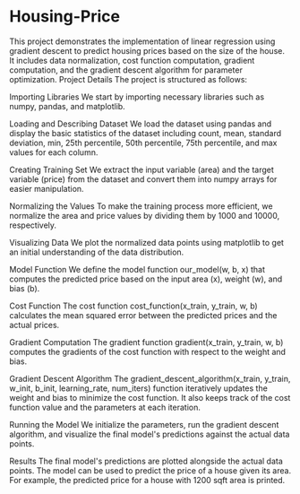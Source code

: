 # Housing-Price
This project demonstrates the implementation of linear regression using gradient descent to predict housing prices based on the size of the house. It includes data normalization, cost function computation, gradient computation, and the gradient descent algorithm for parameter optimization.
Project Details
The project is structured as follows:

Importing Libraries
We start by importing necessary libraries such as numpy, pandas, and matplotlib.

Loading and Describing Dataset
We load the dataset using pandas and display the basic statistics of the dataset including count, mean, standard deviation, min, 25th percentile, 50th percentile, 75th percentile, and max values for each column.

Creating Training Set
We extract the input variable (area) and the target variable (price) from the dataset and convert them into numpy arrays for easier manipulation.

Normalizing the Values
To make the training process more efficient, we normalize the area and price values by dividing them by 1000 and 10000, respectively.

Visualizing Data
We plot the normalized data points using matplotlib to get an initial understanding of the data distribution.

Model Function
We define the model function our_model(w, b, x) that computes the predicted price based on the input area (x), weight (w), and bias (b).

Cost Function
The cost function cost_function(x_train, y_train, w, b) calculates the mean squared error between the predicted prices and the actual prices.

Gradient Computation
The gradient function gradient(x_train, y_train, w, b) computes the gradients of the cost function with respect to the weight and bias.

Gradient Descent Algorithm
The gradient_descent_algorithm(x_train, y_train, w_init, b_init, learning_rate, num_iters) function iteratively updates the weight and bias to minimize the cost function. It also keeps track of the cost function value and the parameters at each iteration.

Running the Model
We initialize the parameters, run the gradient descent algorithm, and visualize the final model's predictions against the actual data points.

Results
The final model's predictions are plotted alongside the actual data points. The model can be used to predict the price of a house given its area. For example, the predicted price for a house with 1200 sqft area is printed.

